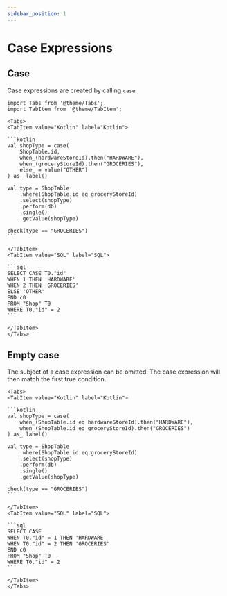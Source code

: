 ```yaml
---
sidebar_position: 1
---
```


# Case Expressions

## Case

Case expressions are created by calling `case`

````mdx-code-block
import Tabs from '@theme/Tabs';
import TabItem from '@theme/TabItem';

<Tabs>
<TabItem value="Kotlin" label="Kotlin">

```kotlin
val shopType = case(
    ShopTable.id,
    when_(hardwareStoreId).then("HARDWARE"),
    when_(groceryStoreId).then("GROCERIES"),
    else_ = value("OTHER")
) as_ label()

val type = ShopTable
    .where(ShopTable.id eq groceryStoreId)
    .select(shopType)
    .perform(db)
    .single()
    .getValue(shopType)

check(type == "GROCERIES")
```

</TabItem>
<TabItem value="SQL" label="SQL">

```sql
SELECT CASE T0."id"
WHEN 1 THEN 'HARDWARE'
WHEN 2 THEN 'GROCERIES'
ELSE 'OTHER'
END c0
FROM "Shop" T0
WHERE T0."id" = 2
```

</TabItem>
</Tabs>
````

## Empty case

The subject of a case expression can be omitted.
The case expression will then match the first true condition.

````mdx-code-block
<Tabs>
<TabItem value="Kotlin" label="Kotlin">

```kotlin
val shopType = case(
    when_(ShopTable.id eq hardwareStoreId).then("HARDWARE"),
    when_(ShopTable.id eq groceryStoreId).then("GROCERIES")
) as_ label()

val type = ShopTable
    .where(ShopTable.id eq groceryStoreId)
    .select(shopType)
    .perform(db)
    .single()
    .getValue(shopType)

check(type == "GROCERIES")
```

</TabItem>
<TabItem value="SQL" label="SQL">

```sql
SELECT CASE
WHEN T0."id" = 1 THEN 'HARDWARE'
WHEN T0."id" = 2 THEN 'GROCERIES'
END c0
FROM "Shop" T0
WHERE T0."id" = 2
```

</TabItem>
</Tabs>
````

